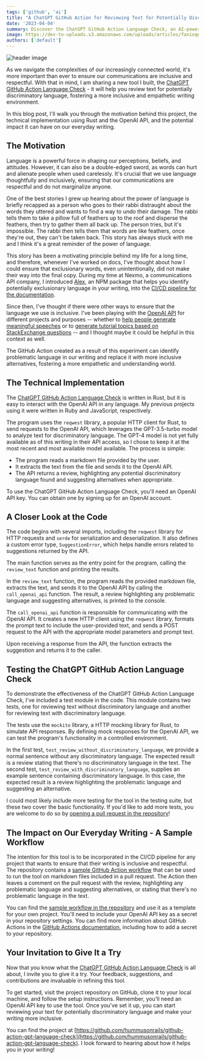 ```yaml
---
tags: ['github', 'ai']
title: "A ChatGPT GitHub Action for Reviewing Text for Potentially Discriminatory Language"
date: '2023-04-04'
summary: Discover the ChatGPT GitHub Action Language Check, an AI-powered tool that helps you eliminate discriminatory language in your writing and foster a more inclusive world.
image: https://dev-to-uploads.s3.amazonaws.com/uploads/articles/fanioqnqfago5k9stj78.png
authors: ['default']
---
```


![header image](https://dev-to-uploads.s3.amazonaws.com/uploads/articles/fanioqnqfago5k9stj78.png)

As we navigate the complexities of our increasingly connected world, it's more important than ever to ensure our communications are inclusive and respectful. With that in mind, I am sharing a new tool I built, the [ChatGPT GitHub Action Language Check](https://github.com/hummusonrails/github-action-gpt-language-check) - it will help you review text for potentially discriminatory language, fostering a more inclusive and empathetic writing environment.

In this blog post, I'll walk you through the motivation behind this project, the technical implementation using Rust and the OpenAI API, and the potential impact it can have on our everyday writing.

## The Motivation

Language is a powerful force in shaping our perceptions, beliefs, and attitudes. However, it can also be a double-edged sword, as words can hurt and alienate people when used carelessly. It's crucial that we use language thoughtfully and inclusively, ensuring that our communications are respectful and do not marginalize anyone. 

One of the best stories I grew up hearing about the power of language is briefly recapped as a person who goes to their rabbi distraught about the words they uttered and wants to find a way to undo their damage. The rabbi tells them to take a pillow full of feathers up to the roof and disperse the feathers, then try to gather them all back up. The person tries, but it's impossible. The rabbi then tells them that words are like feathers, once they're out, they can't be taken back. This story has always stuck with me and I think it's a great reminder of the power of language.

This story has been a motivating principle behind my life for a long time, and therefore, whenever I've worked on docs, I've thought about how I could ensure that exclusionary words, even unintentionally, did not make their way into the final copy. During my time at Nexmo, a communications API company, I introduced [Alex](https://www.npmjs.com/package/alex), an NPM package that helps you identify potentially exclusionary language in your writing, into the [CI/CD pipeline for the documentation](https://github.com/Nexmo/nexmo-developer/blob/main/.github/workflows/ci.yml#L74).

Since then, I've thought if there were other ways to ensure that the language we use is inclusive. I've been playing with the [OpenAI API](https://openai.com/) for different projects and purposes -- whether to [help people generate meaningful speeches](https://www.clinked.ai) or to [generate tutorial topics based on StackExchange questions](https://github.com/hummusonrails/stackexchange-tutorial-themes) -- and I thought maybe it could be helpful in this context as well.

The GitHub Action created as a result of this experiment can identify problematic language in our writing and replace it with more inclusive alternatives, fostering a more empathetic and understanding world.

## The Technical Implementation

The [ChatGPT GitHub Action Language Check](https://github.com/hummusonrails/github-action-gpt-language-check) is written in Rust, but it is easy to interact with the OpenAI API in any language. My previous projects using it were written in Ruby and JavaScript, respectively.

The program uses the `reqwest` library, a popular HTTP client for Rust, to send requests to the OpenAI API, which leverages the GPT-3.5-turbo model to analyze text for discriminatory language. The GPT-4 model is not yet fully available as of this writing in their API access, so I chose to keep it at the most recent and most available model available. The process is simple:

- The program reads a markdown file provided by the user.
- It extracts the text from the file and sends it to the OpenAI API.
- The API returns a review, highlighting any potential discriminatory language found and suggesting alternatives when appropriate.

To use the ChatGPT GitHub Action Language Check, you'll need an OpenAI API key. You can obtain one by signing up for an OpenAI account.

## A Closer Look at the Code

The code begins with several imports, including the `reqwest` library for HTTP requests and `serde` for serialization and deserialization. It also defines a custom error type, `SuggestionError`, which helps handle errors related to suggestions returned by the API.

The main function serves as the entry point for the program, calling the `review_text` function and printing the results.

In the `review_text` function, the program reads the provided markdown file, extracts the text, and sends it to the OpenAI API by calling the `call_openai_api` function. The result, a review highlighting any problematic language and suggesting alternatives, is printed to the console.

The `call_openai_api` function is responsible for communicating with the OpenAI API. It creates a new HTTP client using the `reqwest` library, formats the prompt text to include the user-provided text, and sends a POST request to the API with the appropriate model parameters and prompt text.

Upon receiving a response from the API, the function extracts the suggestion and returns it to the caller.

## Testing the ChatGPT GitHub Action Language Check

To demonstrate the effectiveness of the ChatGPT GitHub Action Language Check, I've included a test module in the code. This module contains two tests, one for reviewing text without discriminatory language and another for reviewing text with discriminatory language.

The tests use the `mockito` library, a HTTP mocking library for Rust, to simulate API responses. By defining mock responses for the OpenAI API, we can test the program's functionality in a controlled environment.

In the first test, `test_review_without_discriminatory_language`, we provide a normal sentence without any discriminatory language. The expected result is a review stating that there's no discriminatory language in the text. The second test, `test_review_with_discriminatory_language`, supplies an example sentence containing discriminatory language. In this case, the expected result is a review highlighting the problematic language and suggesting an alternative.

I could most likely include more testing for the tool in the testing suite, but these two cover the basic functionality. If you'd like to add more tests, you are welcome to do so by [opening a pull request in the repository](https://github.com/hummusonrails/github-action-gpt-language-check/blob/main/CONTRIBUTING.md)!

## The Impact on Our Everyday Writing - A Sample Workflow

The intention for this tool is to be incorporated in the CI/CD pipeline for any project that wants to ensure that their writing is inclusive and respectful. The repository contains a [sample GitHub Action workflow](https://github.com/hummusonrails/github-action-gpt-language-check/blob/main/docs/review_markdown.yml) that can be used to run the tool on markdown files included in a pull request. The Action then leaves a comment on the pull request with the review, highlighting any problematic language and suggesting alternatives, or stating that there's no problematic language in the text.

You can find the [sample workflow in the repository](https://github.com/hummusonrails/github-action-gpt-language-check/blob/main/docs/review_markdown.yml) and use it as a template for your own project. You'll need to include your OpenAI API key as a secret in your repository settings. You can find more information about GitHub Actions in the [GitHub Actions documentation](https://docs.github.com/en/actions), including how to add a secret to your repository.


## Your Invitation to Give It a Try

Now that you know what the [ChatGPT GitHub Action Language Check](https://github.com/hummusonrails/github-action-gpt-language-check) is all about, I invite you to give it a try. Your feedback, suggestions, and contributions are invaluable in refining this tool. 

To get started, visit the project repository on GitHub, clone it to your local machine, and follow the setup instructions. Remember, you'll need an OpenAI API key to use the tool. Once you've set it up, you can start reviewing your text for potentially discriminatory language and make your writing more inclusive.

You can find the project at [https://github.com/hummusonrails/github-action-gpt-language-check](https://github.com/hummusonrails/github-action-gpt-language-check). I look forward to hearing about how it helps you in your writing!